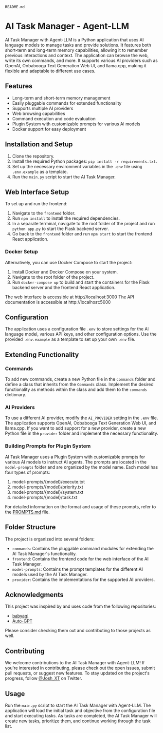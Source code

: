 `README.md`
# AI Task Manager - Agent-LLM

AI Task Manager with Agent-LLM is a Python application that uses AI language models to manage tasks and provide solutions. It features both short-term and long-term memory capabilities, allowing it to remember previous interactions and context. The application can browse the web, write its own commands, and more. It supports various AI providers such as OpenAI, Oobabooga Text Generation Web UI, and llama.cpp, making it flexible and adaptable to different use cases.

## Features

- Long-term and short-term memory management
- Easily pluggable commands for extended functionality
- Supports multiple AI providers
- Web browsing capabilities
- Command execution and code evaluation
- Plugin System with customizable prompts for various AI models
- Docker support for easy deployment

## Installation and Setup

1. Clone the repository.
2. Install the required Python packages: `pip install -r requirements.txt`.
3. Set up the necessary environment variables in the `.env` file using `.env.example` as a template.
4. Run the `main.py` script to start the AI Task Manager.

## Web Interface Setup

To set up and run the frontend:

1. Navigate to the `frontend` folder.
2. Run `npm install` to install the required dependencies.
3. In a separate terminal, navigate to the root folder of the project and run `python app.py` to start the Flask backend server.
4. Go back to the `frontend` folder and run `npm start` to start the frontend React application.

### Docker Setup

Alternatively, you can use Docker Compose to start the project:

1. Install Docker and Docker Compose on your system.
2. Navigate to the root folder of the project.
3. Run `docker-compose up` to build and start the containers for the Flask backend server and the frontend React application.

The web interface is accessible at http://localhost:3000
The API documentation is accessible at http://localhost:5000


## Configuration

The application uses a configuration file `.env` to store settings for the AI language model, various API keys, and other configuration options. Use the provided `.env.example` as a template to set up your own `.env` file.

## Extending Functionality

### Commands

To add new commands, create a new Python file in the `commands` folder and define a class that inherits from the `Commands` class. Implement the desired functionality as methods within the class and add them to the `commands` dictionary.

### AI Providers

To use a different AI provider, modify the `AI_PROVIDER` setting in the `.env` file. The application supports OpenAI, Oobabooga Text Generation Web UI, and llama.cpp. If you want to add support for a new provider, create a new Python file in the `provider` folder and implement the necessary functionality.

### Building Prompts for Plugin System

AI Task Manager uses a Plugin System with customizable prompts for various AI models to instruct AI agents. The prompts are located in the `model-prompts` folder and are organized by the model name. Each model has four types of prompts:

1. model-prompts/{model}/execute.txt
2. model-prompts/{model}/priority.txt
3. model-prompts/{model}/system.txt
4. model-prompts/{model}/task.txt

For detailed information on the format and usage of these prompts, refer to the [PROMPTS.md](PROMPTS.md) file.

## Folder Structure

The project is organized into several folders:

- `commands`: Contains the pluggable command modules for extending the AI Task Manager's functionality.
- `frontend`: Contains the frontend code for the web interface of the AI Task Manager.
- `model-prompts`: Contains the prompt templates for the different AI models used by the AI Task Manager.
- `provider`: Contains the implementations for the supported AI providers.

## Acknowledgments

This project was inspired by and uses code from the following repositories:

- [babyagi](https://github.com/yoheinakajima/babyagi)
- [Auto-GPT](https://github.com/Significant-Gravitas/Auto-GPT)

Please consider checking them out and contributing to those projects as well.

## Contributing

We welcome contributions to the AI Task Manager with Agent-LLM! If you're interested in contributing, please check out the open issues, submit pull requests, or suggest new features. To stay updated on the project's progress, follow [@Josh_XT](https://twitter.com/Josh_XT) on Twitter.

## Usage

Run the `main.py` script to start the AI Task Manager with Agent-LLM. The application will load the initial task and objective from the configuration file and start executing tasks. As tasks are completed, the AI Task Manager will create new tasks, prioritize them, and continue working through the task list.
